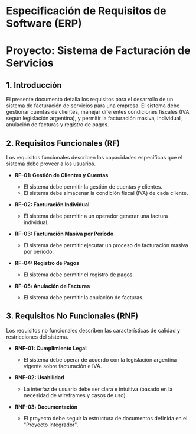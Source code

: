 # Especificación de Requisitos de Software (ERP)
# Proyecto: Sistema de Facturación de Servicios

## 1. Introducción

El presente documento detalla los requisitos para el desarrollo de un sistema de facturación de servicios para una empresa. El sistema debe gestionar cuentas de clientes, manejar diferentes condiciones fiscales (IVA según legislación argentina), y permitir la facturación masiva, individual, anulación de facturas y registro de pagos.

## 2. Requisitos Funcionales (RF)

Los requisitos funcionales describen las capacidades específicas que el sistema debe proveer a los usuarios.

- **RF-01: Gestión de Clientes y Cuentas**  
  - El sistema debe permitir la gestión de cuentas y clientes.  
  - El sistema debe almacenar la condición fiscal (IVA) de cada cliente.

- **RF-02: Facturación Individual**  
  - El sistema debe permitir a un operador generar una factura individual.

- **RF-03: Facturación Masiva por Período**  
  - El sistema debe permitir ejecutar un proceso de facturación masiva por período.

- **RF-04: Registro de Pagos**  
  - El sistema debe permitir el registro de pagos.

- **RF-05: Anulación de Facturas**  
  - El sistema debe permitir la anulación de facturas.

## 3. Requisitos No Funcionales (RNF)

Los requisitos no funcionales describen las características de calidad y restricciones del sistema.

- **RNF-01: Cumplimiento Legal**  
  - El sistema debe operar de acuerdo con la legislación argentina vigente sobre facturación e IVA.

- **RNF-02: Usabilidad**  
  - La interfaz de usuario debe ser clara e intuitiva (basado en la necesidad de wireframes y casos de uso).

- **RNF-03: Documentación**  
  - El proyecto debe seguir la estructura de documentos definida en el "Proyecto Integrador".
